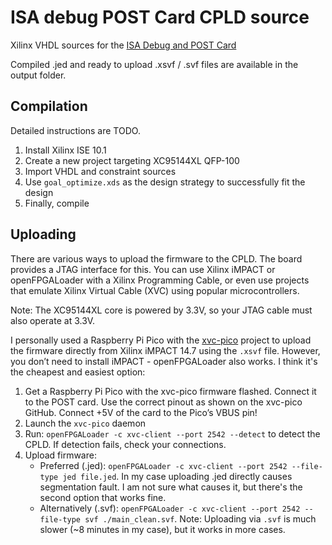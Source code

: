 # ISA debug POST Card CPLD source
Xilinx VHDL sources for the [ISA Debug and POST Card](https://github.com/maniekx86/isa_debug_post_card)

Compiled .jed and ready to upload .xsvf / .svf files are available in the output folder.

## Compilation
Detailed instructions are TODO. 

1. Install Xilinx ISE 10.1
2. Create a new project targeting XC95144XL QFP-100
3. Import VHDL and constraint sources
4. Use `goal_optimize.xds` as the design strategy to successfully fit the design
5. Finally, compile

## Uploading
There are various ways to upload the firmware to the CPLD. The board provides a JTAG interface for this. You can use Xilinx iMPACT or openFPGALoader with a Xilinx Programming Cable, or even use projects that emulate Xilinx Virtual Cable (XVC) using popular microcontrollers.

Note: The XC95144XL core is powered by 3.3V, so your JTAG cable must also operate at 3.3V.

I personally used a Raspberry Pi Pico with the [xvc-pico](https://github.com/kholia/xvc-pico) project to upload the firmware directly from Xilinx iMPACT 14.7 using the `.xsvf` file. However, you don’t need to install iMPACT - openFPGALoader also works. I think it's the cheapest and easiest option:

1. Get a Raspberry Pi Pico with the xvc-pico firmware flashed. Connect it to the POST card. Use the correct pinout as shown on the xvc-pico GitHub. Connect +5V of the card to the Pico’s VBUS pin!
2. Launch the `xvc-pico` daemon
3. Run: `openFPGALoader -c xvc-client --port 2542 --detect` to detect the CPLD. If detection fails, check your connections.
4. Upload firmware:
   - Preferred (.jed): `openFPGALoader -c xvc-client --port 2542 --file-type jed file.jed`. In my case uploading .jed directly causes segmentation fault. I am not sure what causes it, but there's the second option that works fine.
   - Alternatively (.svf):
     `openFPGALoader -c xvc-client --port 2542 --file-type svf ./main_clean.svf`.
     Note: Uploading via `.svf` is much slower (~8 minutes in my case), but it works in more cases.
